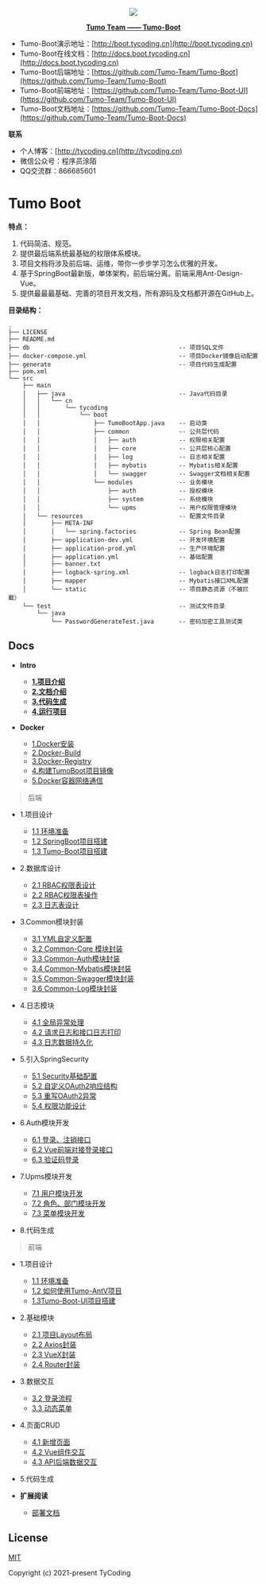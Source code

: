 <p align="center">
    <img src="http://cdn.tycoding.cn/MIK-WxRzP9.png" />
</p>
<p align="center">
    <a href="https://github.com/Tumo-Team" target="_blank">
        <strong>Tumo Team —— Tumo-Boot</strong>
    </a>
</p>


- Tumo-Boot演示地址：[http://boot.tycoding.cn](http://boot.tycoding.cn)
- Tumo-Boot在线文档：[http://docs.boot.tycoding.cn](http://docs.boot.tycoding.cn)
- Tumo-Boot后端地址：[https://github.com/Tumo-Team/Tumo-Boot](https://github.com/Tumo-Team/Tumo-Boot)
- Tumo-Boot前端地址：[https://github.com/Tumo-Team/Tumo-Boot-UI](https://github.com/Tumo-Team/Tumo-Boot-UI)
- Tumo-Boot文档地址：[https://github.com/Tumo-Team/Tumo-Boot-Docs](https://github.com/Tumo-Team/Tumo-Boot-Docs)

**联系**

- 个人博客：[http://tycoding.cn](http://tycoding.cn)
- 微信公众号：程序员涂陌
- QQ交流群：866685601

# Tumo Boot

**特点：**

1. 代码简洁、规范。
2. 提供最后端系统最基础的权限体系模块。
3. 项目文档将涉及前后端、运维，带你一步步学习怎么优雅的开发。
4. 基于SpringBoot最新版，单体架构，前后端分离。前端采用Ant-Design-Vue。
5. 提供最最最基础、完善的项目开发文档，所有源码及文档都开源在GitHub上。

**目录结构：**

```
.
├── LICENSE
├── README.md
├── db											-- 项目SQL文件
├── docker-compose.yml							-- 项目Docker镜像启动配置
├── generate									-- 项目代码生成配置
├── pom.xml				
└── src
    ├── main
    │   ├── java								-- Java代码目录
    │   │   └── cn
    │   │       └── tycoding
    │   │           └── boot
    │   │               ├── TumoBootApp.java	-- 启动类
    │   │               ├── common				-- 公共层代码
    │   │               │   ├── auth			-- 权限相关配置
    │   │               │   ├── core			-- 公共层核心配置
    │   │               │   ├── log				-- 日志相关配置
    │   │               │   ├── mybatis			-- Mybatis相关配置
    │   │               │   └── swagger			-- Swagger文档相关配置
    │   │               └── modules				-- 业务模块
    │   │                   ├── auth			-- 授权模块
    │   │                   ├── system			-- 系统模块
    │   │                   └── upms			-- 用户权限管理模块
    │   └── resources							-- 配置文件目录
    │       ├── META-INF					
    │       │   └── spring.factories			-- Spring Bean配置
    │       ├── application-dev.yml				-- 开发环境配置
    │       ├── application-prod.yml			-- 生产环境配置
    │       ├── application.yml					-- 基础配置
    │       ├── banner.txt						
    │       ├── logback-spring.xml				-- logback日志打印配置			
    │       ├── mapper							-- Mybatis接口XML配置
    │       └── static							-- 项目静态资源（不被拦截）
    └── test									-- 测试文件目录
        └── java
            └── PasswordGenerateTest.java		-- 密码加密工具测试类
```

## Docs

- **Intro**
    - **[1.项目介绍](docs/intro/1.intro.md)**
    - **[2.文档介绍](docs/intro/2.docs-introduce.md)**
    - **[3.代码生成](docs/intro/3.generate.md)**
    - **[4.运行项目](docs/intro/4.run.md)**

- **Docker**
    - [1.Docker安装](docs/docker/1.docker-install.md)
    - [2.Docker-Build](docs/docker/2.docker-build.md)
    - [3.Docker-Registry](docs/docker/3.docker-registry.md)
    - [4.构建TumoBoot项目镜像](docs/docker/4.build-tumo-boot.md)
    - [5.Docker容器网络通信](docs/docker/5.docker-container-net.md)

> 后端

- 1.项目设计
    - [1.1 环境准备](docs/api/1.design/1.1environment.md)
    - [1.2 SpringBoot项目搭建](docs/api/1.design/1.2create-springboot.md)
    - [1.3 Tumo-Boot项目搭建](docs/api/1.design/1.3init-tumo-boot.md)

- 2.数据库设计
    - [2.1 RBAC权限表设计](docs/api/2.db/2.1rbac-design.md)
    - [2.2 RBAC权限表操作](docs/api/2.db/2.2rbac-write.md)
    - [2.3 日志表设计](docs/api/2.db/2.3log-design.md)

- 3.Common模块封装
    - [3.1 YML自定义配置](docs/api/3.module-common/3.1yml.md)
    - [3.2 Common-Core 模块封装](docs/api/3.module-common/3.2commmon-core.md)
    - [3.3 Common-Auth模块封装](docs/api/3.module-common/3.3common-auth.md)
    - [3.4 Common-Mybatis模块封装](docs/api/3.module-common/3.4common-mybatis.md)
    - [3.5 Common-Swagger模块封装](docs/api/3.module-common/3.5common-swagger.md)
    - [3.6 Common-Log模块封装](docs/api/3.module-common/3.6common-log.md)

- 4.日志模块
    - [4.1 全局异常处理](docs/api/4.module-log/4.1global-exception.md)
    - [4.2 请求日志和接口日志打印](docs/api/4.module-log/4.2print-log.md)
    - [4.3 日志数据持久化](docs/api/4.module-log/4.3log-db.md)

- 5.引入SpringSecurity
    - [5.1 Security基础配置](docs/api/5.module-security/5.1security-base.md)
    - [5.2 自定义OAuth2响应结构](docs/api/5.module-security/5.2rewrite-oauth-res.md)
    - [5.3 重写OAuth2异常](docs/api/5.module-security/5.3rewrite-oauth-error.md)
    - [5.4 权限功能设计](docs/api/5.module-security/5.4security-design.md)

- 6.Auth模块开发
    - [6.1 登录、注销接口](docs/api/6.module-auth/6.1api-login.md)
    - [6.2 Vue前端对接登录接口](docs/api/6.module-auth/6.2api-login-res.md)
    - [6.3 验证码登录](docs/api/6.module-auth/6.3auth-captcha.md)

- 7.Upms模块开发
    - [7.1 用户模块开发](docs/api/7.module-upms/7.1user-dev.md)
    - [7.2 角色、部门模块开发](docs/api/7.module-upms/7.2role-dev.md)
    - [7.3 菜单模块开发](docs/api/7.module-upms/7.3menu-dev.md)

* 8.代码生成



> 前端

- 1.项目设计
    - [1.1 环境准备](docs/app/1.design/1.1environment.md)
    - [1.2 如何使用Tumo-AntV项目](docs/app/1.design/1.2use-tumo-antv.md)
    - [1.3Tumo-Boot-UI项目搭建](docs/app/1.design/1.3init-tumo-boot-ui.md)

- 2.基础模块
    - [2.1 项目Layout布局](docs/app/2.base/2.1layout.md)
    - [2.2 Axios封装](docs/app/2.base/2.2axios-package.md)
    - [2.3 VueX封装](docs/app/2.base/2.3vuex-package.md)
    - [2.4 Router封装](docs/app/2.base/2.4router-package.md)

- 3.数据交互
    - [3.2 登录流程](docs/app/3.request/3.1request-login.md)
    - [3.3 动态菜单](docs/app/3.request/3.2request-menu.md)

- 4.页面CRUD
    - [4.1 新增页面](docs/app/4.crud/4.1new-page.md)
    - [4.2 Vue组件交互](docs/app/4.crud/4.2page-components.md)
    - [4.3 API后端数据交互](docs/app/4.crud/4.3page-api.md)

- 5.代码生成


- **扩展阅读**
    - [部署文档](docs/other/deploy.md)
    

## License

[MIT](https://github.com/Tumo-Team/Tumo-Boot/blob/master/LICENSE)

Copyright (c) 2021-present TyCoding

